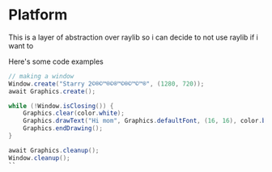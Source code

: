# Platform

This is a layer of abstraction over raylib so i can decide to not use raylib if i want to

Here's some code examples

```cs
// making a window
Window.create("Starry 2©®©™®©®™©®©™©™®", (1280, 720));
await Graphics.create();

while (!Window.isClosing()) {
    Graphics.clear(color.white);
    Graphics.drawText("Hi mom", Graphics.defaultFont, (16, 16), color.black, 16);
    Graphics.endDrawing();
}

await Graphics.cleanup();
Window.cleanup();
``